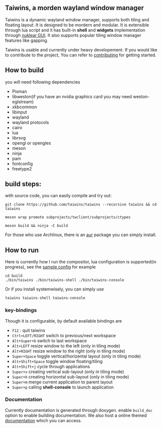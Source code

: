 ## Taiwins, a morden wayland window manager

Taiwins is a dynamic wayland window manager, supports both tiling and floating
layout. It is designed to be mordern and modular. It is extensible through lua
script and it has built-in **shell** and **widgets** implementation through
[nuklear GUI](https://github.com/vurtun/nuklear). It also supports popular
tiling window manager features like gapping.

Taiwins is usable and currently under heavy developement. If you would like to
contribute to the project, You can refer to [contributing](CONTRIBUTING.md) for
getting started.

## How to build
you will need following dependencies

- Pixman
- libweston(if you have an nvidia graphics card you may need weston-eglstream)
- xkbcommon
- libinput
- wayland
- wayland protocols
- cairo
- lua
- librsvg
- opengl or opengles
- meson
- ninja
- pam
- fontconfig
- freetype2

## build steps:
with source code, you can easily compile and try out:

	git clone https://github.com/taiwins/taiwins --recursive taiwins && cd taiwins

	meson wrap promote subprojects/twclient/subprojects/ctypes
	
	meson build && ninja -C build
	
For those who use Archlinux, there is an
[aur](https://aur.archlinux.org/packages/taiwins-git) package you can simply install.

## How to run

Here is currently how I run the compositor, lua configuration is supported(in
progress), see the [sample config](docs/config.lua) for example

	cd build
	./bin/taiwins ./bin/taiwins-shell ./bin/taiwins-console
	
Or if you install systemwisely, you can simply use

	taiwins taiwins-shell taiwins-console

### key-bindings
Though it is configurable, by default available bindings are

- `F12` : quit taiwins
- `Ctrl+LEFT/RIGHT` switch to previous/next workspace
- `Alt+Super+b` switch to last workspace
- `Alt+LEFT` resize window to the left (only in tiling mode)
- `Alt+RIGHT` resize window to the right (only in tiling mode)
- `Super+Space` toggle vertical/horizental layout (only in tiling mode)
- `Alt+Shift+Space` toggle window floating/tiling
- `Alt+Shift+j` cycle through applications
- `Super+v` creating vertical sub-layout (only in tiling mode)
- `Super+h` creating horizontal sub-layout (only in tiling mode)
- `Super+m` merge current application to parent layout
- `Super+p` calling **shell-console** to launch application

### Documentation
Currently documentation is generated through doxygen. enable `build_doc` option
to enable building documentation. We also host a online themed
[documentation](https://taiwins.org/page_doc.html) which you can access.
